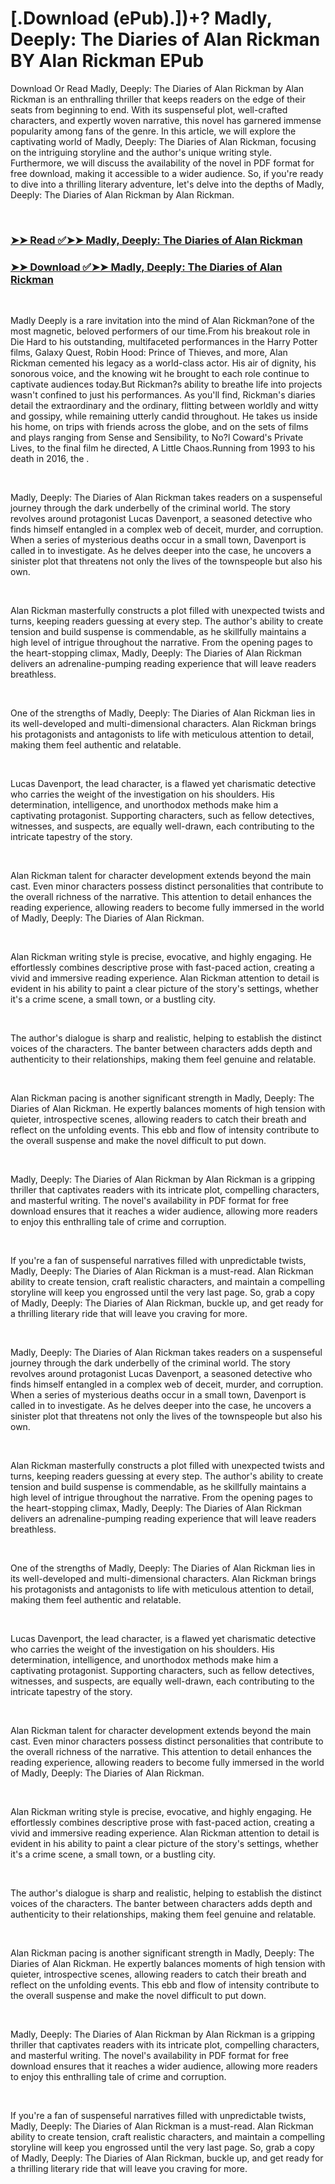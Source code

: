 # [.Download (ePub).])+? Madly, Deeply: The Diaries of Alan Rickman BY Alan Rickman EPub

<p>Download Or Read Madly, Deeply: The Diaries of Alan Rickman by Alan Rickman is an enthralling thriller that keeps readers on the edge of their seats from beginning to end. With its suspenseful plot, well-crafted characters, and expertly woven narrative, this novel has garnered immense popularity among fans of the genre. In this article, we will explore the captivating world of Madly, Deeply: The Diaries of Alan Rickman, focusing on the intriguing storyline and the author's unique writing style. Furthermore, we will discuss the availability of the novel in PDF format for free download, making it accessible to a wider audience. So, if you're ready to dive into a thrilling literary adventure, let's delve into the depths of Madly, Deeply: The Diaries of Alan Rickman by Alan Rickman.</p>
<p>&nbsp;</p>

### [➤➤ Read ✅➤➤ Madly, Deeply: The Diaries of Alan Rickman](https://realpdfbooksdrive.blogspot.com/id/59808451)

### [➤➤ Download ✅➤➤ Madly, Deeply: The Diaries of Alan Rickman](https://realpdfbooksdrive.blogspot.com/id/59808451)

<p>&nbsp;</p>
<p>
  Madly Deeply 
 is a rare invitation into the mind of Alan Rickman?one of the most magnetic, beloved performers of our time.From his breakout role in Die Hard to his outstanding, multifaceted performances in the Harry Potter films, Galaxy Quest, Robin Hood: Prince of Thieves, and more, Alan Rickman cemented his legacy as a world-class actor. His air of dignity, his sonorous voice, and the knowing wit he brought to each role continue to captivate audiences today.But Rickman?s ability to breathe life into projects wasn't confined to just his performances. As you'll find, Rickman's diaries detail the extraordinary and the ordinary, flitting between worldly and witty and gossipy, while remaining utterly candid throughout. He takes us inside his home, on trips with friends across the globe, and on the sets of films and plays ranging from Sense and Sensibility, to No?l Coward's Private Lives, to the final film he directed, A Little Chaos.Running from 1993 to his death in 2016, the .</p>
<p>&nbsp;</p>
<p>Madly, Deeply: The Diaries of Alan Rickman takes readers on a suspenseful journey through the dark underbelly of the criminal world. The story revolves around protagonist Lucas Davenport, a seasoned detective who finds himself entangled in a complex web of deceit, murder, and corruption. When a series of mysterious deaths occur in a small town, Davenport is called in to investigate. As he delves deeper into the case, he uncovers a sinister plot that threatens not only the lives of the townspeople but also his own.</p>
<p>&nbsp;</p>
<p>Alan Rickman masterfully constructs a plot filled with unexpected twists and turns, keeping readers guessing at every step. The author's ability to create tension and build suspense is commendable, as he skillfully maintains a high level of intrigue throughout the narrative. From the opening pages to the heart-stopping climax, Madly, Deeply: The Diaries of Alan Rickman delivers an adrenaline-pumping reading experience that will leave readers breathless.</p>
<p>&nbsp;</p>
<p>One of the strengths of Madly, Deeply: The Diaries of Alan Rickman lies in its well-developed and multi-dimensional characters. Alan Rickman brings his protagonists and antagonists to life with meticulous attention to detail, making them feel authentic and relatable.</p>
<p>&nbsp;</p>
<p>Lucas Davenport, the lead character, is a flawed yet charismatic detective who carries the weight of the investigation on his shoulders. His determination, intelligence, and unorthodox methods make him a captivating protagonist. Supporting characters, such as fellow detectives, witnesses, and suspects, are equally well-drawn, each contributing to the intricate tapestry of the story.</p>
<p>&nbsp;</p>
<p>Alan Rickman talent for character development extends beyond the main cast. Even minor characters possess distinct personalities that contribute to the overall richness of the narrative. This attention to detail enhances the reading experience, allowing readers to become fully immersed in the world of Madly, Deeply: The Diaries of Alan Rickman.</p>
<p>&nbsp;</p>
<p>Alan Rickman writing style is precise, evocative, and highly engaging. He effortlessly combines descriptive prose with fast-paced action, creating a vivid and immersive reading experience. Alan Rickman attention to detail is evident in his ability to paint a clear picture of the story's settings, whether it's a crime scene, a small town, or a bustling city.</p>
<p>&nbsp;</p>
<p>The author's dialogue is sharp and realistic, helping to establish the distinct voices of the characters. The banter between characters adds depth and authenticity to their relationships, making them feel genuine and relatable.</p>
<p>&nbsp;</p>
<p>Alan Rickman pacing is another significant strength in Madly, Deeply: The Diaries of Alan Rickman. He expertly balances moments of high tension with quieter, introspective scenes, allowing readers to catch their breath and reflect on the unfolding events. This ebb and flow of intensity contribute to the overall suspense and make the novel difficult to put down.</p>
<p>&nbsp;</p>
<p>Madly, Deeply: The Diaries of Alan Rickman by Alan Rickman is a gripping thriller that captivates readers with its intricate plot, compelling characters, and masterful writing. The novel's availability in PDF format for free download ensures that it reaches a wider audience, allowing more readers to enjoy this enthralling tale of crime and corruption.</p>
<p>&nbsp;</p>
<p>If you're a fan of suspenseful narratives filled with unpredictable twists, Madly, Deeply: The Diaries of Alan Rickman is a must-read. Alan Rickman ability to create tension, craft realistic characters, and maintain a compelling storyline will keep you engrossed until the very last page. So, grab a copy of Madly, Deeply: The Diaries of Alan Rickman, buckle up, and get ready for a thrilling literary ride that will leave you craving for more.</p>
<p>&nbsp;</p>
<p>Madly, Deeply: The Diaries of Alan Rickman takes readers on a suspenseful journey through the dark underbelly of the criminal world. The story revolves around protagonist Lucas Davenport, a seasoned detective who finds himself entangled in a complex web of deceit, murder, and corruption. When a series of mysterious deaths occur in a small town, Davenport is called in to investigate. As he delves deeper into the case, he uncovers a sinister plot that threatens not only the lives of the townspeople but also his own.</p>
<p>&nbsp;</p>
<p>Alan Rickman masterfully constructs a plot filled with unexpected twists and turns, keeping readers guessing at every step. The author's ability to create tension and build suspense is commendable, as he skillfully maintains a high level of intrigue throughout the narrative. From the opening pages to the heart-stopping climax, Madly, Deeply: The Diaries of Alan Rickman delivers an adrenaline-pumping reading experience that will leave readers breathless.</p>
<p>&nbsp;</p>
<p>One of the strengths of Madly, Deeply: The Diaries of Alan Rickman lies in its well-developed and multi-dimensional characters. Alan Rickman brings his protagonists and antagonists to life with meticulous attention to detail, making them feel authentic and relatable.</p>
<p>&nbsp;</p>
<p>Lucas Davenport, the lead character, is a flawed yet charismatic detective who carries the weight of the investigation on his shoulders. His determination, intelligence, and unorthodox methods make him a captivating protagonist. Supporting characters, such as fellow detectives, witnesses, and suspects, are equally well-drawn, each contributing to the intricate tapestry of the story.</p>
<p>&nbsp;</p>
<p>Alan Rickman talent for character development extends beyond the main cast. Even minor characters possess distinct personalities that contribute to the overall richness of the narrative. This attention to detail enhances the reading experience, allowing readers to become fully immersed in the world of Madly, Deeply: The Diaries of Alan Rickman.</p>
<p>&nbsp;</p>
<p>Alan Rickman writing style is precise, evocative, and highly engaging. He effortlessly combines descriptive prose with fast-paced action, creating a vivid and immersive reading experience. Alan Rickman attention to detail is evident in his ability to paint a clear picture of the story's settings, whether it's a crime scene, a small town, or a bustling city.</p>
<p>&nbsp;</p>
<p>The author's dialogue is sharp and realistic, helping to establish the distinct voices of the characters. The banter between characters adds depth and authenticity to their relationships, making them feel genuine and relatable.</p>
<p>&nbsp;</p>
<p>Alan Rickman pacing is another significant strength in Madly, Deeply: The Diaries of Alan Rickman. He expertly balances moments of high tension with quieter, introspective scenes, allowing readers to catch their breath and reflect on the unfolding events. This ebb and flow of intensity contribute to the overall suspense and make the novel difficult to put down.</p>
<p>&nbsp;</p>
<p>Madly, Deeply: The Diaries of Alan Rickman by Alan Rickman is a gripping thriller that captivates readers with its intricate plot, compelling characters, and masterful writing. The novel's availability in PDF format for free download ensures that it reaches a wider audience, allowing more readers to enjoy this enthralling tale of crime and corruption.</p>
<p>&nbsp;</p>
<p>If you're a fan of suspenseful narratives filled with unpredictable twists, Madly, Deeply: The Diaries of Alan Rickman is a must-read. Alan Rickman ability to create tension, craft realistic characters, and maintain a compelling storyline will keep you engrossed until the very last page. So, grab a copy of Madly, Deeply: The Diaries of Alan Rickman, buckle up, and get ready for a thrilling literary ride that will leave you craving for more.</p>
<p>&nbsp;</p>
